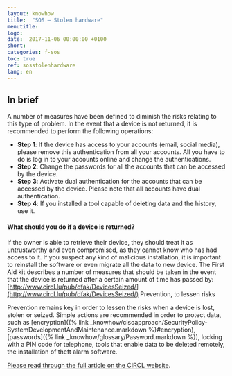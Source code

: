 ```yaml
---
layout: knowhow
title:  "SOS – Stolen hardware"
menutitle:
logo:
date:  2017-11-06 00:00:00 +0100
short:
categories: f-sos
toc: true
ref: sosstolenhardware
lang: en
---
```


## In brief
A number of measures have been defined to diminish the risks relating to this type of problem. In the event that a device is not returned, it is recommended to perform the following operations:

* **Step 1**: If the device has access to your accounts (email, social media), please remove this authentication from all your accounts. All you have to do is log in to your accounts online and change the authentications.
* **Step 2**: Change the passwords for all the accounts that can be accessed by the device.
* **Step 3**: Activate dual authentication for the accounts that can be accessed by the device. Please note that all accounts have dual authentication.
* **Step 4**: If you installed a tool capable of deleting data and the history, use it.

#### What should you do if a device is returned?
If the owner is able to retrieve their device, they should treat it as untrustworthy and even compromised, as they cannot know who has had access to it. If you suspect any kind of malicious installation, it is important to reinstall the software or even migrate all the data to new device. The First Aid kit describes a number of measures that should be taken in the event that the device is returned after a certain amount of time has passed by: [http://www.circl.lu/pub/dfak/DevicesSeized/](http://www.circl.lu/pub/dfak/DevicesSeized/) Prevention, to lessen risks

Prevention remains key in order to lessen the risks when a device is lost, stolen or seized. Simple actions are recommended in order to protect data, such as [encryption]({% link _knowhow/cisoapproach/SecurityPolicy-SystemDevelopmentAndMaintenance.markdown %}#encryption), [passwords]({% link _knowhow/glossary/Password.markdown %}), locking with a PIN code for telephone, tools that enable data to be deleted remotely, the installation of theft alarm software.

[Please read through the full article on the CIRCL website](https://www.circl.lu/pub/dfak/DevicesSeized/).
